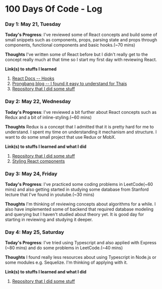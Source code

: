 # 100 Days Of Code - Log

### Day 1: May 21, Tuesday

**Today's Progress**: I've reviewed some of React concepts and build some of small snippets such as components, props, parsing state and props through components, functional components and basic hooks.(~70 mins)

**Thoughts** I've written some of React before but I didn't really get to the concept really much at that time so I start my first day with reviewing React.

**Link(s) to stuffs I learned**
1. [React Docs -- Hooks](https://reactjs.org/docs/hooks-state.html)
2. [Prongbang blog -- I found it easy to understand for Thais](https://prongbang.github.io/category/react)
3. [Repository that I did some stuff](https://github.com/borbier/react-lab-stuffs)

### Day 2: May 22, Wednesday

**Today's Progress**: I've reviewed a bit further about React concepts such as Redux and a bit of inline-styling.(~60 mins)

**Thoughts** Redux is a concept that I admitted that it is pretty hard for me to understand. I spent my time on understanding it mechanism and structure. I want to do some small project that use Redux or MobX.

**Link(s) to stuffs I learned and what I did**
1. [Repository that I did some stuff](https://github.com/borbier/react-lab-stuffs)
2. [Styling React components](https://codeburst.io/4-four-ways-to-style-react-components-ac6f323da822)

### Day 3: May 24, Friday

**Today's Progress**: I've practiced some coding problems in LeetCode(~60 mins) and also getting started in studying some database from Stanford lecture that I've found in youtube.(~30 mins)

**Thoughts** I'm thinking of reviewing concepts about algorithms for a while. I also have implemented some of backend that required database modeling and querying but I haven't studied about theory yet. It is good day for starting in reviewing and studying it deeper.

### Day 4: May 25, Saturday

**Today's Progress**: I've tried using Typescript and also applied with Express (~80 mins) and do some problems in LeetCode.(~40 mins)

**Thoughts** I found really less resources about using Typescript in Node.js or some modules e.g. Sequelize. I'm thinking of applying with it.

**Link(s) to stuffs I learned and what I did**
1. [Repository that I did some stuff]()
